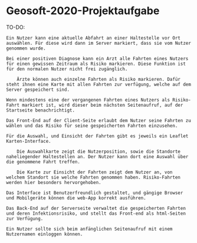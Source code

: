 # Geosoft-2020-Projektaufgabe

TO-DO:

    Ein Nutzer kann eine aktuelle Abfahrt an einer Haltestelle vor Ort auswählen. Für diese wird dann im Server markiert, dass sie vom Nutzer genommen wurde.

    Bei einer positiven Diagnose kann ein Arzt alle Fahrten eines Nutzers für einen gewissen Zeitraum als Risiko markieren. Diese Funktion ist für den normalen Nutzer nicht frei zugänglich.

        Ärzte können auch einzelne Fahrten als Risiko markieren. Dafür steht ihnen eine Karte mit allen Fahrten zur verfügung, welche auf dem Server gespeichert sind.

    Wenn mindestens eine der vergangenen Fahrten eines Nutzers als Risiko-Fahrt markiert ist, wird dieser beim nächsten Seitenaufruf, auf der Startseite benachrichtigt. 

    Das Front-End auf der Client-Seite erlaubt dem Nutzer seine Fahrten zu wählen und das Risiko für seine gespeicherten Fahrten einzusehen.

    Für die Auswahl, und Einsicht der Fahrten gibt es jeweils ein Leaflet Karten-Interface.

        Die Auswahlkarte zeigt die Nutzerposition, sowie die Standorte naheliegender Haltestellen an. Der Nutzer kann dort eine Auswahl über die genommene Fahrt treffen.

        Die Karte zur Einsicht der Fahrten zeigt dem Nutzer an, von welchem Standort sie welche Fahrten genommen haben. Risiko-Fahrten werden hier besonders hervorgehoben.

    Das Interface ist Benutzerfreundlich gestaltet, und gängige Browser und Mobilgeräte können die web-App korrekt ausführen.

    Das Back-End auf der Serverseite verwaltet die gespeicherten Fahrten und deren Infektionsrisiko, und stellt das Front-end als html-Seiten zur Verfügung. 

    Ein Nutzer sollte sich beim anfänglichen Seitenaufruf mit einem Nutzernamen einloggen können. 
